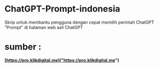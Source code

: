 # ChatGPT-Prompt-indonesia
Skrip untuk membantu pengguna dengan cepat memilih perintah ChatGPT "Prompt" di halaman web asli ChatGPT
# sumber : 
**[https://pro.klikdigital.me]("https://pro.klikdigital.me")**

